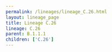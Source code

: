 ```yaml
---
permalink: /lineages/lineage_C.26.html
layout: lineage_page
title: Lineage C.26
lineage: C.26
parent: B.1.1.1
children: ['C.26']
---
```

